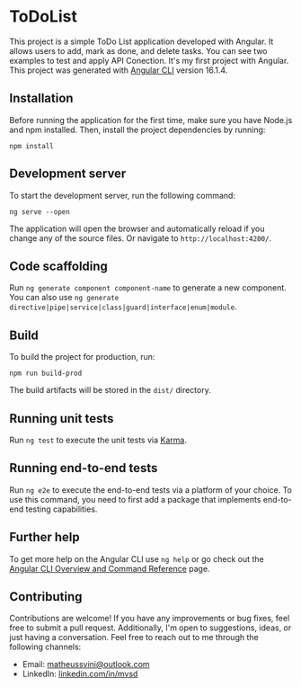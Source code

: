 # ToDoList

This project is a simple ToDo List application developed with Angular. It allows users to add, mark as done, and delete tasks. You can see two examples to test and apply API Conection.
It's my first project with Angular. This project was generated with [Angular CLI](https://github.com/angular/angular-cli) version 16.1.4.

## Installation

Before running the application for the first time, make sure you have Node.js and npm installed. Then, install the project dependencies by running:

```
npm install
```

## Development server

To start the development server, run the following command:

```
ng serve --open
```
The application will open the browser and automatically reload if you change any of the source files. Or navigate to `http://localhost:4200/`.

## Code scaffolding

Run `ng generate component component-name` to generate a new component. You can also use `ng generate directive|pipe|service|class|guard|interface|enum|module`.

## Build

To build the project for production, run:
```
npm run build-prod
```

The build artifacts will be stored in the `dist/` directory.

## Running unit tests

Run `ng test` to execute the unit tests via [Karma](https://karma-runner.github.io).

## Running end-to-end tests

Run `ng e2e` to execute the end-to-end tests via a platform of your choice. To use this command, you need to first add a package that implements end-to-end testing capabilities.

## Further help

To get more help on the Angular CLI use `ng help` or go check out the [Angular CLI Overview and Command Reference](https://angular.io/cli) page.

## Contributing

Contributions are welcome! If you have any improvements or bug fixes, feel free to submit a pull request. Additionally, I'm open to suggestions, ideas, or just having a conversation. Feel free to reach out to me through the following channels:

- Email: matheussvini@outlook.com
- LinkedIn: [linkedin.com/in/mvsd](https://linkedin.com/in/mvsd)

